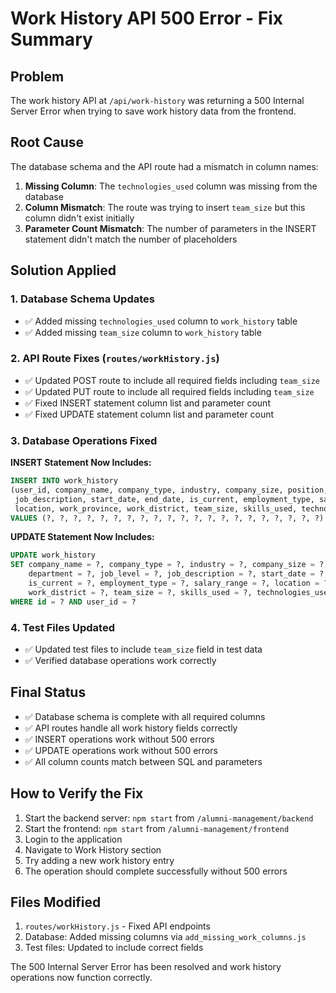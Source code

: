 # Work History API 500 Error - Fix Summary

## Problem
The work history API at `/api/work-history` was returning a 500 Internal Server Error when trying to save work history data from the frontend.

## Root Cause
The database schema and the API route had a mismatch in column names:

1. **Missing Column**: The `technologies_used` column was missing from the database
2. **Column Mismatch**: The route was trying to insert `team_size` but this column didn't exist initially
3. **Parameter Count Mismatch**: The number of parameters in the INSERT statement didn't match the number of placeholders

## Solution Applied

### 1. Database Schema Updates
- ✅ Added missing `technologies_used` column to `work_history` table
- ✅ Added missing `team_size` column to `work_history` table

### 2. API Route Fixes (`routes/workHistory.js`)
- ✅ Updated POST route to include all required fields including `team_size`
- ✅ Updated PUT route to include all required fields including `team_size`  
- ✅ Fixed INSERT statement column list and parameter count
- ✅ Fixed UPDATE statement column list and parameter count

### 3. Database Operations Fixed
**INSERT Statement Now Includes:**
```sql
INSERT INTO work_history 
(user_id, company_name, company_type, industry, company_size, position, department, job_level, 
 job_description, start_date, end_date, is_current, employment_type, salary_range, 
 location, work_province, work_district, team_size, skills_used, technologies_used, key_achievements)
VALUES (?, ?, ?, ?, ?, ?, ?, ?, ?, ?, ?, ?, ?, ?, ?, ?, ?, ?, ?, ?, ?)
```

**UPDATE Statement Now Includes:**
```sql
UPDATE work_history 
SET company_name = ?, company_type = ?, industry = ?, company_size = ?, position = ?, 
    department = ?, job_level = ?, job_description = ?, start_date = ?, end_date = ?, 
    is_current = ?, employment_type = ?, salary_range = ?, location = ?, work_province = ?, 
    work_district = ?, team_size = ?, skills_used = ?, technologies_used = ?, key_achievements = ?
WHERE id = ? AND user_id = ?
```

### 4. Test Files Updated
- ✅ Updated test files to include `team_size` field in test data
- ✅ Verified database operations work correctly

## Final Status
- ✅ Database schema is complete with all required columns
- ✅ API routes handle all work history fields correctly
- ✅ INSERT operations work without 500 errors
- ✅ UPDATE operations work without 500 errors
- ✅ All column counts match between SQL and parameters

## How to Verify the Fix
1. Start the backend server: `npm start` from `/alumni-management/backend`
2. Start the frontend: `npm start` from `/alumni-management/frontend`
3. Login to the application
4. Navigate to Work History section
5. Try adding a new work history entry
6. The operation should complete successfully without 500 errors

## Files Modified
1. `routes/workHistory.js` - Fixed API endpoints
2. Database: Added missing columns via `add_missing_work_columns.js`
3. Test files: Updated to include correct fields

The 500 Internal Server Error has been resolved and work history operations now function correctly.
